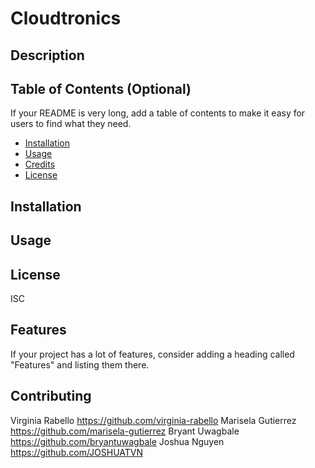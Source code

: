 # Cloudtronics

## Description 




## Table of Contents (Optional)

If your README is very long, add a table of contents to make it easy for users to find what they need.

* [Installation](#installation)
* [Usage](#usage)
* [Credits](#credits)
* [License](#license)


## Installation




## Usage 


## License

ISC


## Features

If your project has a lot of features, consider adding a heading called "Features" and listing them there.


## Contributing
Virginia Rabello https://github.com/virginia-rabello
Marisela Gutierrez https://github.com/marisela-gutierrez
Bryant Uwagbale https://github.com/bryantuwagbale
Joshua Nguyen https://github.com/JOSHUATVN
